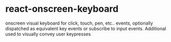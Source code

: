 # react-onscreen-keyboard
onscreen visual keyboard for click, touch, pen, etc.. events, optionally dispatched as equivalent key events or subscribe to input events. Additional used to visually convey user keypresses
